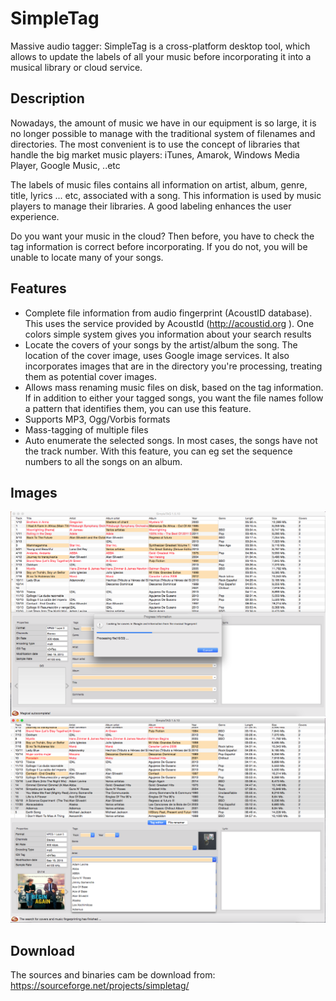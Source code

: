 # SimpleTag
Massive audio tagger: SimpleTag is a cross-platform desktop tool, which allows to update the labels of all your music before incorporating it into a musical library or cloud service. 

## Description

Nowadays, the amount of music we have in our equipment is so large, it is no longer possible to manage with the traditional system of filenames and directories. The most convenient is to use the concept of libraries that handle the big market music players: iTunes, Amarok, Windows Media Player, Google Music, ..etc 

The labels of music files contains all information on artist, album, genre, title, lyrics ... etc, associated with a song. This information is used by music players to manage their libraries. A good labeling enhances the user experience. 

Do you want your music in the cloud? Then before, you have to check the tag information is correct before incorporating. If you do not, you will be unable to locate many of your songs.

## Features
- Complete file information from audio fingerprint (AcoustID database). This uses the service provided by AcoustId (http://acoustid.org ). One colors simple system gives you information about your search results
- Locate the covers of your songs by the artist/album the song. The location of the cover image, uses Google image services. It also incorporates images that are in the directory you're processing, treating them as potential cover images.
- Allows mass renaming music files on disk, based on the tag information. If in addition to either your tagged songs, you want the file names follow a pattern that identifies them, you can use this feature.
- Supports MP3, Ogg/Vorbis formats
- Mass-tagging of multiple files
- Auto enumerate the selected songs. In most cases, the songs have not the track number. With this feature, you can eg set the sequence numbers to all the songs on an album.

## Images
![Imagen 1](/images/1-3.png)
![Imagen 2](/images/1.png)

## Download
The sources and binaries cam be download from: https://sourceforge.net/projects/simpletag/
